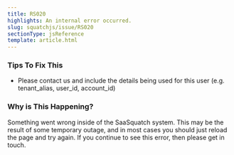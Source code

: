 ```yaml
---
title: RS020
highlights: An internal error occurred.
slug: squatchjs/issue/RS020
sectionType: jsReference
template: article.html
---
```


### Tips To Fix This

 - Please contact us and include the details being used for this user (e.g. tenant_alias, user_id, account_id)

### Why is This Happening?

Something went wrong inside of the SaaSquatch system. This may be the result of some temporary outage, and in most cases you should just reload the page and try again. 
If you continue to see this error, then please get in touch.
